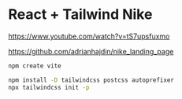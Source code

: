 # React + Tailwind Nike

https://www.youtube.com/watch?v=tS7upsfuxmo

https://github.com/adrianhajdin/nike_landing_page

```sh
npm create vite

npm install -D tailwindcss postcss autoprefixer
npx tailwindcss init -p
```



